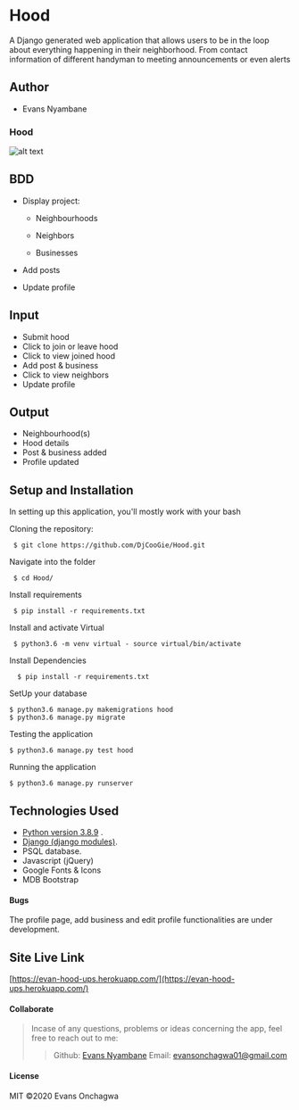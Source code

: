 # Hood
A Django generated web application that allows users to be in the loop about everything happening in their neighborhood. From contact information of different handyman to meeting announcements or even alerts

## Author
* Evans Nyambane


### Hood

![alt text](hud.png)

## BDD
* Display project:

    - Neighbourhoods

    - Neighbors

    - Businesses

* Add posts
* Update profile


## Input
* Submit hood
* Click to join or leave hood
* Click to view joined hood
* Add post & business
* Click to view neighbors
* Update profile


## Output
* Neighbourhood(s)
* Hood details
* Post & business added
* Profile updated

  
## Setup and Installation   
In setting up this application, you'll mostly work with your bash

 Cloning the repository:  

 ```
  $ git clone https://github.com/DjCooGie/Hood.git
 ```

 Navigate into the folder
 
 ```
  $ cd Hood/
 ```

 Install requirements  

 ```
  $ pip install -r requirements.txt 
 ```

 Install and activate Virtual  

 ```
  $ python3.6 -m venv virtual - source virtual/bin/activate  
 ```  

Install Dependencies  
 
 ```
   $ pip install -r requirements.txt 
 ```  
 
 SetUp your database

 ```
 $ python3.6 manage.py makemigrations hood 
 $ python3.6 manage.py migrate 
 ```

Testing the application  

 ```
 $ python3.6 manage.py test hood
```

 Running the application  

 ```
 $ python3.6 manage.py runserver 
 ```
  
## Technologies Used
  * [Python version 3.8.9](https://www.python.org/) . 
  * [Django (django modules)](https://docs.djangoproject.com/en/3.0/intro/tutorial01/).
  * PSQL database.
  * Javascript (jQuery)
  * Google Fonts & Icons
  * MDB Bootstrap
  
  
#### Bugs
The profile page, add business and edit profile functionalities are under development.

## Site Live Link
[https://evan-hood-ups.herokuapp.com/](https://evan-hood-ups.herokuapp.com/)

#### Collaborate
>Incase of any questions, problems or ideas concerning the app, feel free to reach out to me:
>>Github: [Evans Nyambane](https://github.com/DjCooGie)
>>Email: evansonchagwa01@gmail.com

#### License
MIT
&copy;2020 Evans Onchagwa
